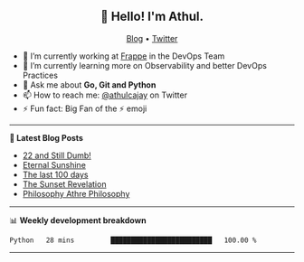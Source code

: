 <h2 align="center">👋 Hello! I'm Athul.</h2>
<p align="center">
  <a href="https://blog.athulcyriac.in">Blog</a> •
  <a href="https://twitter.com/athulcajay">Twitter</a>
</p>


- 🔭 I’m currently working at [Frappe](https://frappe.io) in the DevOps Team
- 🌱 I’m currently learning more on Observability and better DevOps Practices
- 💬 Ask me about **Go, Git and Python**
- 📫 How to reach me: [@athulcajay](https://twitter.com/athulcajay) on Twitter
- ⚡ Fun fact: Big Fan of the :zap: emoji

-------

**📝 Latest Blog Posts**

<!-- BLOG-POST-LIST:START -->
- [22 and Still Dumb!](https://blog.athulcyriac.in/blog/2022/)
- [Eternal Sunshine](https://blog.athulcyriac.in/blog/college-trip/)
- [The last 100 days](https://blog.athulcyriac.in/blog/final-year/)
- [The Sunset Revelation](https://blog.athulcyriac.in/blog/philosphy-2/)
- [Philosophy Athre Philosophy](https://blog.athulcyriac.in/blog/philosophies/)
<!-- BLOG-POST-LIST:END -->

-------

📊 **Weekly development breakdown**
<!--START_SECTION:waka-->

```text
Python   28 mins         █████████████████████████   100.00 %
```

<!--END_SECTION:waka-->

-------
